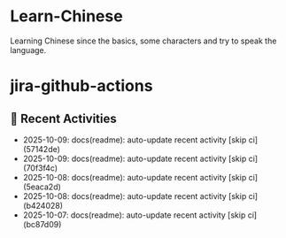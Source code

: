 # Learn-Chinese
Learning Chinese since the basics, some characters and try to speak the language.

# jira-github-actions
## 📌 Recent Activities
<!--START_SECTION:activity-->
- 2025-10-09: docs(readme): auto-update recent activity [skip ci] (57142de)
- 2025-10-09: docs(readme): auto-update recent activity [skip ci] (70f3f4c)
- 2025-10-08: docs(readme): auto-update recent activity [skip ci] (5eaca2d)
- 2025-10-08: docs(readme): auto-update recent activity [skip ci] (b424028)
- 2025-10-07: docs(readme): auto-update recent activity [skip ci] (bc87d09)
<!--END_SECTION:activity-->
